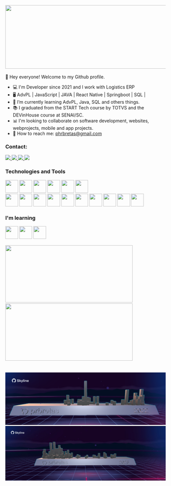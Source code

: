   
  <img style="width: 1000px;
           height: 200px;
            position: top center;" src="https://i.gifer.com/origin/37/376a66dacbd417010b5eda0d46ada276.gif"/>
            
👋 Hey everyone! Welcome to my Github profile.
 <br>
- 💻 I'm Developer since 2021 and I work with Logistics ERP
- 🖥️ AdvPL | JavaScript | JAVA | React Native | Springboot | SQL | 
- 🌱 I’m currently learning AdvPL, Java, SQL and others things.
- 📚 I graduated from the START Tech course by TOTVS and the DEVinHouse course at SENAI/SC.
- 📊 I'm looking to collaborate on software development, websites, webprojects, mobile and app projects.
- 📨 How to reach me: phrbretas@gmail.com

### Contact:
<div>
  <a href = "mailto:phrbretas@gmail.com">
<img src="https://img.shields.io/badge/Gmail-D14836?style=for-the-badge&logo=gmail&logoColor=white">
</a>
  
<a href="https://www.linkedin.com/in/phrbretas" target="_blank">
<img src="https://img.shields.io/badge/-LinkedIn-%230077B5?style=for-the-badge&logo=linkedin&logoColor=white">
</a>  
 
<a href="https://instagram.com/prbretas" target="_blank">
<img src="https://img.shields.io/badge/-Instagram-%23E4405F?style=for-the-badge&logo=instagram&logoColor=white">
</a>

<a href = "https://bitbucket.org/prbretas/" target="_blank">
<img src="https://img.shields.io/badge/Bitbucket-330F63?style=for-the-badge&logo=bitbucket&logoColor=white">
</a>
</div>

### Technologies and Tools
<div class="display:"flex";>
<img width="40" height="40" src="https://cdn.jsdelivr.net/gh/devicons/devicon/icons/html5/html5-original-wordmark.svg" />
<img width="40" height="40" src="https://cdn.jsdelivr.net/gh/devicons/devicon/icons/css3/css3-original-wordmark.svg" />
<img width="40" height="40" src="https://cdn.jsdelivr.net/gh/devicons/devicon/icons/javascript/javascript-original.svg" />
<img width="40" height="40" src="https://cdn.jsdelivr.net/gh/devicons/devicon/icons/bootstrap/bootstrap-original-wordmark.svg" />      
<img width="40" height="40" src="https://cdn.jsdelivr.net/gh/devicons/devicon/icons/bulma/bulma-plain.svg" />                                                 
<img width="40" height="40" src="https://cdn.jsdelivr.net/gh/devicons/devicon/icons/canva/canva-original.svg" />
  <br>
<img width="40" height="40" src="https://cdn.jsdelivr.net/gh/devicons/devicon/icons/visualstudio/visualstudio-plain.svg" />
<img width="40" height="40" src="https://cdn.jsdelivr.net/gh/devicons/devicon/icons/github/github-original-wordmark.svg" /> 
<img width="40" height="40" src="https://cdn.jsdelivr.net/gh/devicons/devicon/icons/bitbucket/bitbucket-original.svg" />
<img width="40" height="40" src="https://cdn.jsdelivr.net/gh/devicons/devicon/icons/react/react-original-wordmark.svg" />
<img width="40" height="40" src="https://cdn.jsdelivr.net/gh/devicons/devicon/icons/java/java-original-wordmark.svg" />
<img width="40" height="40" src="https://cdn.jsdelivr.net/gh/devicons/devicon/icons/microsoftsqlserver/microsoftsqlserver-plain-wordmark.svg" />
<img width="40" height="40" src="https://cdn.jsdelivr.net/gh/devicons/devicon/icons/csharp/csharp-original.svg" />
<img width="40" height="40" src="https://cdn.jsdelivr.net/gh/devicons/devicon/icons/dotnetcore/dotnetcore-original.svg" />
<img width="40" height="40" src="https://cdn.jsdelivr.net/gh/devicons/devicon/icons/apache/apache-original-wordmark.svg" />
<img width="40" height="40" src="https://cdn.jsdelivr.net/gh/devicons/devicon/icons/docker/docker-original-wordmark.svg" /> 
</div>
                                                                                                                                  
### I'm learning
<div class="display:"flex";>        
  <img width="40" height="40" src="https://cdn.icon-icons.com/icons2/2107/PNG/512/file_type_advpl_icon_130762.png" /> 
  <img width="40" height="40" src="https://imgs.search.brave.com/jLDcyrgPi8BKiglbEXSvfwncjJYaWQC1_Az_8szZLA8/rs:fit:860:0:0:0/g:ce/aHR0cHM6Ly9zdGF0/aWMtMDAuaWNvbmR1/Y2suY29tL2Fzc2V0/cy4wMC9zcWwtZGF0/YWJhc2UtZ2VuZXJp/Yy1pY29uLTc2MHgx/MDI0LXo2Z2J6Y3My/LnBuZw" /> 


  <img width="40" height="40" src="https://github.com/user-attachments/assets/1494d74a-c642-4b50-8fa5-6fbfdc1576f6" /> 
  



</div>    
          <br>                  
<div>
<a href="https://github.com/prbretas">
<img height="180em" width="400em" src="https://github-readme-stats.vercel.app/api/top-langs/?username=prbretas&layout=compact&langs_count=7&theme=dracula"/>
<img height="180em" width="400em" src="https://github-readme-stats.vercel.app/api?username=prbretas&show_icons=true&theme=dracula&include_all_commits=true&count_private=true"/>
 </div>
  
  <br>
  <br>
  <img src="prbretas-skyline-2022.png">
  <img src="prbretas-skyline-2023.jpg">
 
